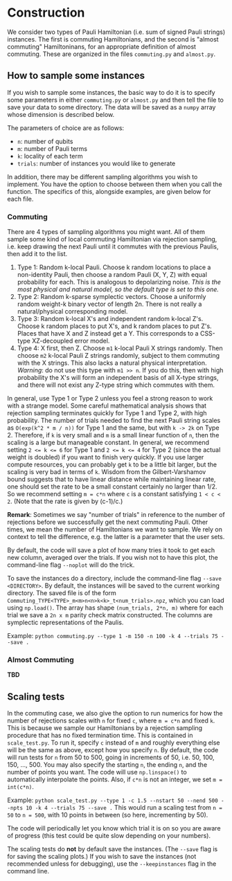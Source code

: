 # Construction

We consider two types of Pauli Hamiltonian (i.e. sum of signed Pauli strings) instances. The first is commuting Hamiltonians, and the second is "almost commuting" Hamiltoninans, for an appropriate definition of almost commuting. These are organized in the files `commuting.py` and `almost.py`.

## How to sample some instances
If you wish to sample some instances, the basic way to do it is to specify some parameters in either `commuting.py` or `almost.py` and then tell the file to save your data to some directory. The data will be saved as a `numpy` array whose dimension is described below.

The parameters of choice are as follows:
* `n`: number of qubits
* `m`: number of Pauli terms
* `k`: locality of each term
* `trials`: number of instances you would like to generate

In addition, there may be different sampling algorithms you wish to implement. You have the option to choose between them when you call the function. The specifics of this, alongside examples, are given below for each file. 

### Commuting
There are 4 types of sampling algorithms you might want. All of them sample some kind of local commuting Hamiltonian via rejection sampling, i.e. keep drawing the next Pauli until it commutes with the previous Paulis, then add it to the list.

1. Type 1: Random k-local Pauli. Choose k random locations to place a non-identity Pauli, then choose a random Pauli (X, Y, Z) with equal probability for each. This is analogous to depolarizing noise. *This is the most physical and natural model, so the default type is set to this one.*
2. Type 2: Random k-sparse symplectic vectors. Choose a uniformly random weight-k binary vector of length 2n. There is not really a natural/physical corresponding model.
3. Type 3: Random k-local X's and independent random k-local Z's. Choose k random places to put X's, and k random places to put Z's. Places that have X and Z instead get a Y. This corresponds to a CSS-type XZ-decoupled error model.
4. Type 4: X first, then Z. Choose `m1` k-local Pauli X strings randomly. Then choose `m2` k-local Pauli Z strings randomly, subject to them commuting with the X strings. This also lacks a natural physical interpretation. *Warning*: do not use this type with `m1 >> n`. If you do this, then with high probability the X's will form an independent basis of all X-type strings, and there will not exist any Z-type string which commutes with them. 

In general, use Type 1 or Type 2 unless you feel a strong reason to work with a strange model. 
Some careful mathematical analysis shows that rejection sampling terminates quickly for Type 1 and Type 2, with high probability. 
The number of trials needed to find the next Pauli string scales as `O(exp(k^2 * m / n))` for Type 1 and the same, but with `k -> 2k` on Type 2. 
Therefore, if `k` is very small and `m` is a small linear function of `n`, then the scaling is a large but manageable constant. 
In general, we recommend setting `2 <= k <= 6` for Type 1 and `2 <= k <= 4` for Type 2 (since the actual weight is doubled) if you want to finish very quickly. 
If you use larger compute resources, you can probably get `k` to be a little bit larger, but the scaling is very bad in terms of `k`.
Wisdom from the Gilbert-Varshamov bound suggests that to have linear distance while maintaining linear rate, one should set the rate to be a small constant certainly no larger than 1/2.
So we recommend setting `m = c*n` where `c` is a constant satisfying `1 < c < 2`. 
(Note that the rate is given by (c-1)/c.)

**Remark**: Sometimes we say "number of trials" in reference to the number of rejections before we successfully get the next commuting Pauli. Other times, we mean the number of Hamiltonians we want to sample. 
We rely on context to tell the difference, e.g. the latter is a parameter that the user sets.

By default, the code will save a plot of how many tries it took to get each new column, averaged over the trials. If you wish not to have this plot, the command-line flag `--noplot` will do the trick.

To save the instances do a directory, include the command-line flag `--save <DIRECTORY>`. By default, the instances will be saved to the current working directory. The saved file is of the form `Commuting_TYPE<TYPE>_m<m>n<n>k<k>_t<num_trials>.npz`, which you can load using `np.load()`. The array has shape `(num_trials, 2*n, m)` where for each trial we save a `2n x m` parity check matrix constructed. The columns are symplectic representations of the Paulis.

Example: `python commuting.py --type 1 -m 150 -n 100 -k 4 --trials 75 --save .`

### Almost Commuting

**TBD**


## Scaling tests
In the commuting case, we also give the option to run numerics for how the number of rejections scales with `n` for fixed `c`, where `m = c*n` and fixed `k`.
This is because we sample our Hamiltonians by a rejection sampling procedure that has no fixed termination time.
This is contained in `scale_test.py`. To run it, specify `c` instead of `m` and roughly everything else will be the same as above, except how you specify `n`. 
By default, the code will run tests for `n` from 50 to 500, going in increments of 50, i.e. 50, 100, 150, ..., 500.
You may also specify the starting `n`, the ending `n`, and the number of points you want. The code will use `np.linspace()` to automatically interpolate the points. Also, if `c*n` is not an integer, we set `m = int(c*n)`.

Example: `python scale_test.py --type 1 -c 1.5 --nstart 50 --nend 500 --npts 10 -k 4 --trials 75 --save .` This would run a scaling test from `n = 50` to `n = 500`, with 10 points in between (so here, incrementing by 50).

The code will periodically let you know which trial it is on so you are aware of progress (this test could be quite slow depending on your numbers).  

The scaling tests do **not** by default save the instances. (The `--save` flag is for saving the scaling plots.) 
If you wish to save the instances (not recommended unless for debugging), use the `--keepinstances` flag in the command line.
